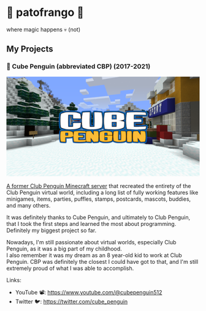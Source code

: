 # 🦆 patofrango 🐔
where magic happens 💀 (not)

## My Projects

### 🧊 Cube Penguin (abbreviated CBP) (2017-2021)

![Cube Penguin Banner](/images/cbpbanner.png)

<ins>A former Club Penguin Minecraft server</ins> that recreated the entirety of the Club Penguin virtual world, including a long list of fully working features like minigames, items, parties, puffles, stamps, postcards, mascots, buddies, and many others.

It was definitely thanks to Cube Penguin, and ultimately to Club Penguin, that I took the first steps and learned the most about programming.  
Definitely my biggest project so far.

Nowadays, I'm still passionate about virtual worlds, especially Club Penguin, as it was a big part of my childhood.  
I also remember it was my dream as an 8 year-old kid to work at Club Penguin. CBP was definitely the closest I could have got to that, and I'm still extremely proud of what I was able to accomplish.

Links:
- YouTube 📽️: https://www.youtube.com/@cubepenguin512
- Twitter 🐦: https://twitter.com/cube_penguin
